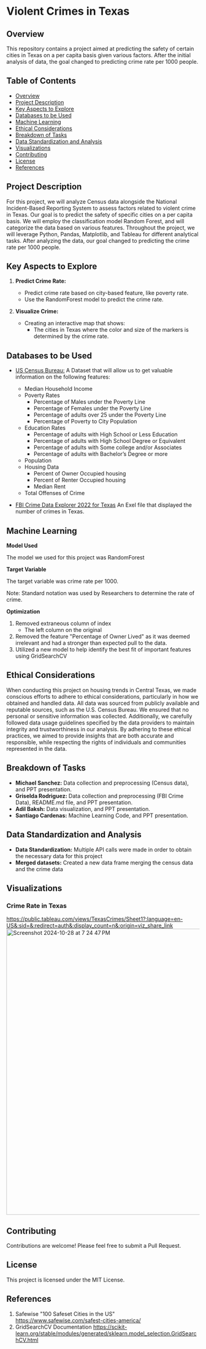 # Violent Crimes in Texas

## Overview
This repository contains a project aimed at predicting the safety of certain cities in Texas on a per capita basis given various factors. After the initial analysis of data, the goal changed to predicting crime rate per 1000 people. 

## Table of Contents

- [Overview](#overview)
- [Project Description](#project-description)
- [Key Aspects to Explore](#key-aspects-to-explore)
- [Databases to be Used](#databases-to-be-used)
- [Machine Learning](#machine-learning)
- [Ethical  Considerations](#ethical-considerations)
- [Breakdown of Tasks](#breakdown-of-tasks)
- [Data Standardization and Analysis](#data-standardization-and-analysis)
- [Visualizations](#visualizations)
- [Contributing](#contributing)
- [License](#license)
- [References](#references)




## Project Description
For this project, we will analyze Census data alongside the National Incident-Based Reporting System to assess factors related to violent crime in Texas. 
Our goal is to predict the safety of specific cities on a per capita basis. We will employ the classification model Random Forest, and will categorize the data based on various features. Throughout the project, we will leverage Python, Pandas, Matplotlib, and Tableau for different analytical tasks.
After analyzing the data, our goal changed to predicting the crime rate per 1000 people.


## Key Aspects to Explore

1. **Predict Crime Rate:**

    - Predict crime rate based on city-based feature, like poverty rate.
    - Use the RandomForest model to predict the crime rate.

2. **Visualize Crime:**

     - Creating an interactive map that shows:
         * The cities in Texas where the color and size of the markers is determined by the crime rate. 

## Databases to be Used
* [US Census Bureau:](https://api.census.gov/data/2022/acs/acs5) A Dataset that will allow us to get valuable information on the following features:
    - Median Household Income
    - Poverty Rates
        - Percentage of Males under the Poverty Line
        - Percentage of Females under the Poverty Line
        - Percentage of adults over 25 under the Poverty Line
        - Percentage of Poverty to City Population
    - Education Rates
        - Percentage of adults with High School or Less Education
        - Percentage of adults with High School Degree or Equivalent
        - Percentage of adults with Some college and/or Associates
        - Percentage of adults with Bachelor’s Degree or more
    - Population
    - Housing Data
        - Percent of Owner Occupied housing
        - Percent of Renter Occupied housing
        - Median Rent
    - Total Offenses of Crime

* [FBI Crime Data Explorer 2022 for Texas](https://cde.ucr.cjis.gov/LATEST/webapp/#/pages/downloads) An Exel file that displayed the number of crimes in Texas.

## Machine Learning

**Model Used**

The model we used for this project was RandomForest

**Target Variable**

The target variable was crime rate per 1000. 

Note: Standard notation was used by Researchers to determine the rate of crime.

**Optimization**

1. Removed extraneous column of index 
    - The left column on the original
2. Removed the feature "Percentage of Owner Lived" as it was deemed irrelevant and had a stronger than expected pull to the data.
3. Utilized a new model to help identify the best fit of important features using GridSearchCV


## Ethical Considerations 
When conducting this project on housing trends in Central Texas, we made conscious efforts to adhere to ethical considerations, particularly in how we obtained and handled data. All data was sourced from publicly available and reputable sources, such as the U.S. Census Bureau. We ensured that no personal or sensitive information was collected. Additionally, we carefully followed data usage guidelines specified by the data providers to maintain integrity and trustworthiness in our analysis. By adhering to these ethical practices, we aimed to provide insights that are both accurate and responsible, while respecting the rights of individuals and communities represented in the data.

## Breakdown of Tasks

* **Michael Sanchez:** Data collection and preprocessing (Census data), and PPT presentation.
* **Griselda Rodriguez:** Data collection and preprocessing (FBI Crime Data), README.md file, and PPT presentation.
* **Adil Baksh:** Data visualization, and PPT presentation.
* **Santiago Cardenas:** Machine Learning Code, and PPT presentation.

## Data Standardization and Analysis

* **Data Standardization:** Multiple API calls were made in order to obtain the necessary data for this project 
* **Merged datasets:** Created a new data frame merging the census data and the crime data

## Visualizations
### Crime Rate in Texas
https://public.tableau.com/views/TexasCrimes/Sheet1?:language=en-US&:sid=&:redirect=auth&:display_count=n&:origin=viz_share_link
<img width="746" alt="Screenshot 2024-10-28 at 7 24 47 PM" src="https://github.com/user-attachments/assets/8a7373fe-e5b4-41bf-bb3f-4412ea1fc456">

## Contributing
Contributions are welcome! Please feel free to submit a Pull Request.

## License
This project is licensed under the MIT License.

## References

1. Safewise "100 Safeset Cities in the US"
   https://www.safewise.com/safest-cities-america/
2. GridSearchCV Documentation
   https://scikit-learn.org/stable/modules/generated/sklearn.model_selection.GridSearchCV.html
